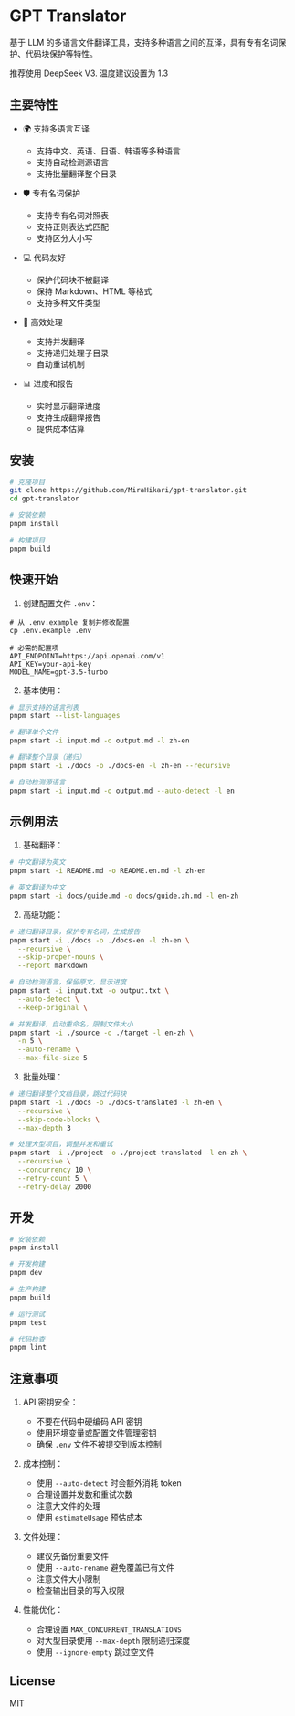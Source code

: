 # GPT Translator

基于 LLM 的多语言文件翻译工具，支持多种语言之间的互译，具有专有名词保护、代码块保护等特性。

推荐使用 DeepSeek V3. 温度建议设置为 1.3

## 主要特性

- 🌍 支持多语言互译
  - 支持中文、英语、日语、韩语等多种语言
  - 支持自动检测源语言
  - 支持批量翻译整个目录

- 🛡️ 专有名词保护
  - 支持专有名词对照表
  - 支持正则表达式匹配
  - 支持区分大小写

- 💻 代码友好
  - 保护代码块不被翻译
  - 保持 Markdown、HTML 等格式
  - 支持多种文件类型

- 🚀 高效处理
  - 支持并发翻译
  - 支持递归处理子目录
  - 自动重试机制

- 📊 进度和报告
  - 实时显示翻译进度
  - 支持生成翻译报告
  - 提供成本估算

## 安装

```bash
# 克隆项目
git clone https://github.com/MiraHikari/gpt-translator.git
cd gpt-translator

# 安装依赖
pnpm install

# 构建项目
pnpm build
```

## 快速开始

1. 创建配置文件 `.env`：

```env
# 从 .env.example 复制并修改配置
cp .env.example .env

# 必需的配置项
API_ENDPOINT=https://api.openai.com/v1
API_KEY=your-api-key
MODEL_NAME=gpt-3.5-turbo
```

2. 基本使用：

```bash
# 显示支持的语言列表
pnpm start --list-languages

# 翻译单个文件
pnpm start -i input.md -o output.md -l zh-en

# 翻译整个目录（递归）
pnpm start -i ./docs -o ./docs-en -l zh-en --recursive

# 自动检测源语言
pnpm start -i input.md -o output.md --auto-detect -l en
```

## 示例用法

1. 基础翻译：
```bash
# 中文翻译为英文
pnpm start -i README.md -o README.en.md -l zh-en

# 英文翻译为中文
pnpm start -i docs/guide.md -o docs/guide.zh.md -l en-zh
```

2. 高级功能：
```bash
# 递归翻译目录，保护专有名词，生成报告
pnpm start -i ./docs -o ./docs-en -l zh-en \
  --recursive \
  --skip-proper-nouns \
  --report markdown

# 自动检测语言，保留原文，显示进度
pnpm start -i input.txt -o output.txt \
  --auto-detect \
  --keep-original \

# 并发翻译，自动重命名，限制文件大小
pnpm start -i ./source -o ./target -l en-zh \
  -n 5 \
  --auto-rename \
  --max-file-size 5
```

3. 批量处理：
```bash
# 递归翻译整个文档目录，跳过代码块
pnpm start -i ./docs -o ./docs-translated -l zh-en \
  --recursive \
  --skip-code-blocks \
  --max-depth 3

# 处理大型项目，调整并发和重试
pnpm start -i ./project -o ./project-translated -l en-zh \
  --recursive \
  --concurrency 10 \
  --retry-count 5 \
  --retry-delay 2000
```

## 开发

```bash
# 安装依赖
pnpm install

# 开发构建
pnpm dev

# 生产构建
pnpm build

# 运行测试
pnpm test

# 代码检查
pnpm lint
```

## 注意事项

1. API 密钥安全：
   - 不要在代码中硬编码 API 密钥
   - 使用环境变量或配置文件管理密钥
   - 确保 `.env` 文件不被提交到版本控制

2. 成本控制：
   - 使用 `--auto-detect` 时会额外消耗 token
   - 合理设置并发数和重试次数
   - 注意大文件的处理
   - 使用 `estimateUsage` 预估成本

3. 文件处理：
   - 建议先备份重要文件
   - 使用 `--auto-rename` 避免覆盖已有文件
   - 注意文件大小限制
   - 检查输出目录的写入权限

4. 性能优化：
   - 合理设置 `MAX_CONCURRENT_TRANSLATIONS`
   - 对大型目录使用 `--max-depth` 限制递归深度
   - 使用 `--ignore-empty` 跳过空文件

## License

MIT
